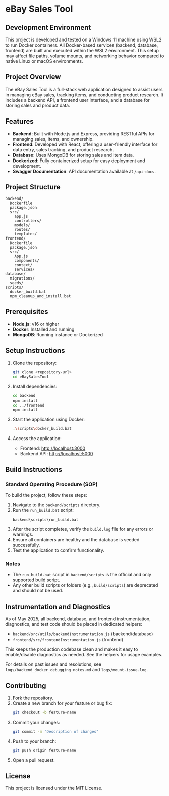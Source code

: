 # eBay Sales Tool

## Development Environment
This project is developed and tested on a Windows 11 machine using WSL2 to run Docker containers. All Docker-based services (backend, database, frontend) are built and executed within the WSL2 environment. This setup may affect file paths, volume mounts, and networking behavior compared to native Linux or macOS environments.

## Project Overview
The eBay Sales Tool is a full-stack web application designed to assist users in managing eBay sales, tracking items, and conducting product research. It includes a backend API, a frontend user interface, and a database for storing sales and product data.

## Features
- **Backend**: Built with Node.js and Express, providing RESTful APIs for managing sales, items, and ownership.
- **Frontend**: Developed with React, offering a user-friendly interface for data entry, sales tracking, and product research.
- **Database**: Uses MongoDB for storing sales and item data.
- **Dockerized**: Fully containerized setup for easy deployment and development.
- **Swagger Documentation**: API documentation available at `/api-docs`.

## Project Structure
```
backend/
  Dockerfile
  package.json
  src/
    app.js
    controllers/
    models/
    routes/
    templates/
frontend/
  Dockerfile
  package.json
  src/
    App.js
    components/
    context/
    services/
database/
  migrations/
  seeds/
scripts/
  docker_build.bat
  npm_cleanup_and_install.bat
```

## Prerequisites
- **Node.js**: v16 or higher
- **Docker**: Installed and running
- **MongoDB**: Running instance or Dockerized

## Setup Instructions
1. Clone the repository:
   ```bash
   git clone <repository-url>
   cd eBaySalesTool
   ```

2. Install dependencies:
   ```bash
   cd backend
   npm install
   cd ../frontend
   npm install
   ```

3. Start the application using Docker:
   ```bash
   .\scripts\docker_build.bat
   ```

4. Access the application:
   - Frontend: [http://localhost:3000](http://localhost:3000)
   - Backend API: [http://localhost:5000](http://localhost:5000)

## Build Instructions

### Standard Operating Procedure (SOP)
To build the project, follow these steps:

1. Navigate to the `backend/scripts` directory.
2. Run the `run_build.bat` script:
   ```
   backend\scripts\run_build.bat
   ```
3. After the script completes, verify the `build.log` file for any errors or warnings.
4. Ensure all containers are healthy and the database is seeded successfully.
5. Test the application to confirm functionality.

### Notes
- The `run_build.bat` script in `backend/scripts` is the official and only supported build script.
- Any other build scripts or folders (e.g., `build/scripts`) are deprecated and should not be used.

## Instrumentation and Diagnostics

As of May 2025, all backend, database, and frontend instrumentation, diagnostics, and test code should be placed in dedicated helpers:
- `backend/src/utils/backendInstrumentation.js` (backend/database)
- `frontend/src/frontendInstrumentation.js` (frontend)

This keeps the production codebase clean and makes it easy to enable/disable diagnostics as needed. See the helpers for usage examples.

For details on past issues and resolutions, see `logs/backend_docker_debugging_notes.md` and `logs/mount-issue.log`.

## Contributing
1. Fork the repository.
2. Create a new branch for your feature or bug fix:
   ```bash
   git checkout -b feature-name
   ```
3. Commit your changes:
   ```bash
   git commit -m "Description of changes"
   ```
4. Push to your branch:
   ```bash
   git push origin feature-name
   ```
5. Open a pull request.

## License
This project is licensed under the MIT License.